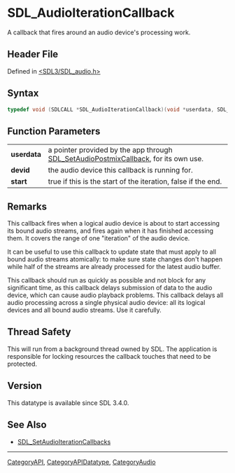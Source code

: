 # SDL_AudioIterationCallback

A callback that fires around an audio device's processing work.

## Header File

Defined in [<SDL3/SDL_audio.h>](https://github.com/libsdl-org/SDL/blob/main/include/SDL3/SDL_audio.h)

## Syntax

```c
typedef void (SDLCALL *SDL_AudioIterationCallback)(void *userdata, SDL_AudioDeviceID devid, bool start);
```

## Function Parameters

|              |                                                                                                                    |
| ------------ | ------------------------------------------------------------------------------------------------------------------ |
| **userdata** | a pointer provided by the app through [SDL_SetAudioPostmixCallback](SDL_SetAudioPostmixCallback), for its own use. |
| **devid**    | the audio device this callback is running for.                                                                     |
| **start**    | true if this is the start of the iteration, false if the end.                                                      |

## Remarks

This callback fires when a logical audio device is about to start accessing
its bound audio streams, and fires again when it has finished accessing
them. It covers the range of one "iteration" of the audio device.

It can be useful to use this callback to update state that must apply to
all bound audio streams atomically: to make sure state changes don't happen
while half of the streams are already processed for the latest audio
buffer.

This callback should run as quickly as possible and not block for any
significant time, as this callback delays submission of data to the audio
device, which can cause audio playback problems. This callback delays all
audio processing across a single physical audio device: all its logical
devices and all bound audio streams. Use it carefully.

## Thread Safety

This will run from a background thread owned by SDL. The application is
responsible for locking resources the callback touches that need to be
protected.

## Version

This datatype is available since SDL 3.4.0.

## See Also

- [SDL_SetAudioIterationCallbacks](SDL_SetAudioIterationCallbacks)

----
[CategoryAPI](CategoryAPI), [CategoryAPIDatatype](CategoryAPIDatatype), [CategoryAudio](CategoryAudio)

